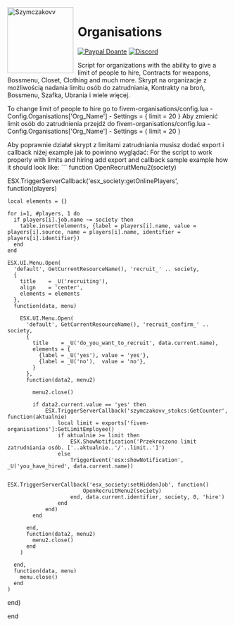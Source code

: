 <img width="150" height="150" align="left" style="float: left; margin: 0 10px 0 0;" alt="Szymczakovv" src="https://i.imgur.com/42AnCgD.jpg">  

# Organisations
[![Paypal Doante](https://img.shields.io/badge/paypal-donate-blue.svg)](https://www.paypal.me/oplatyprimerp)
[![Discord](https://discordapp.com/api/guilds/690686401469087756/embed.png)](https://discord.gg/wrSqK6k)

<p></p>
Script for organizations with the ability to give a limit of people to hire, Contracts for weapons, Bossmenu, Closet, Clothing and much more.
Skrypt na organizacje z możliwością nadania limitu osób do zatrudniania, Kontrakty na broń, Bossmenu, Szafka, Ubrania i wiele więcej.
<p></p>
To change limit of people to hire go to fivem-organisations/config.lua - Config.Organisations['Org_Name'] - Settings = { limit = 20 }
Aby zmienić limit osób do zatrudnienia przejdź do fivem-organisations/config.lua - Config.Organisations['Org_Name'] - Settings = { limit = 20 }

<p> </p>
Aby poprawnie działał skrypt z limitami zatrudniania musisz dodać export i callback niżej example jak to powinno wyglądać:
For the script to work properly with limits and hiring add export and callback sample example how it should look like:
```
function OpenRecruitMenu2(society)

  ESX.TriggerServerCallback('esx_society:getOnlinePlayers', function(players)

    local elements = {}

    for i=1, #players, 1 do
      if players[i].job.name ~= society then
        table.insert(elements, {label = players[i].name, value = players[i].source, name = players[i].name, identifier = players[i].identifier})
      end
    end

    ESX.UI.Menu.Open(
      'default', GetCurrentResourceName(), 'recruit_' .. society,
      {
        title    = _U('recruiting'),
        align    = 'center',
        elements = elements
      },
      function(data, menu)

        ESX.UI.Menu.Open(
          'default', GetCurrentResourceName(), 'recruit_confirm_' .. society,
          {
            title    = _U('do_you_want_to_recruit', data.current.name),
            elements = {
              {label = _U('yes'), value = 'yes'},
              {label = _U('no'),  value = 'no'},
            }
          },
          function(data2, menu2)

            menu2.close()

            if data2.current.value == 'yes' then
				ESX.TriggerServerCallback('szymczakovv_stokcs:GetCounter', function(aktualnie)
					local limit = exports['fivem-organisations']:GetLimitEmployee()
					if aktualnie >= limit then
						ESX.ShowNotification('Przekroczono limit zatrudniania osób. ['..aktualnie..'/'..limit..']')
					else
						TriggerEvent('esx:showNotification', _U('you_have_hired', data.current.name))

						ESX.TriggerServerCallback('esx_society:setHiddenJob', function()
							OpenRecruitMenu2(society)
						end, data.current.identifier, society, 0, 'hire')
					end
				end)
            end

          end,
          function(data2, menu2)
            menu2.close()
          end
        )

      end,
      function(data, menu)
        menu.close()
      end
    )

  end)

end
```
